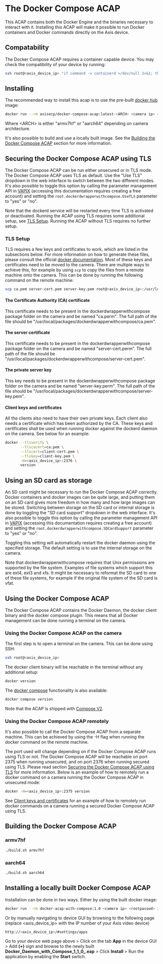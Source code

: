 # The Docker Compose ACAP

This ACAP contains both the Docker Engine and the binaries necessary to interact with it.
Installing this ACAP will make it possible to run Docker containers and Docker commands directly
on the Axis device.

## Compatability

The Docker Compose ACAP requires a container capable device. You may check the compatibility of your
device by running:

```sh
ssh root@<axis_device_ip> "if command -v containerd >/dev/null 2>&1; then echo "Compatible with Docker Compose ACAP"; else echo "Not compatible with Docker Compose ACAP"; fi"
```

## Installing

The recommended way to install this acap is to use the pre-built
[docker hub](https://hub.docker.com/r/axisecp/docker-compose-acap) image:

```sh
docker run --rm axisecp/docker-compose-acap:latest-<ARCH> <camera ip> <rootpasswd> install
```

Where \<ARCH\> is either "armv7hf" or "aarch64" depending on camera architecture.

It's also possible to build and use a locally built image. See the
[Building the Docker Compose ACAP](#building-the-docker-compose-acap) section for more information.

## Securing the Docker Compose ACAP using TLS

The Docker Compose ACAP can be run either unsecured or in TLS mode. The Docker Compose ACAP uses
TLS as default. Use the "Use TLS" dropdown in the web interface to switch
between the two different modes. It's also possible to toggle this option by
calling the parameter management API in [VAPIX](https://www.axis.com/vapix-library/)
(accessing this documentation requires creating a free account) and setting the
`root.dockerdwrapperwithcompose.UseTLS` parameter to "yes" or "no".

Note that the dockerd service will be restarted every time TLS is activated or
deactivated. Running the ACAP using TLS requires some additional setup, see
[TLS Setup](#tls-setup). Running the ACAP without TLS requires no further setup.

### TLS Setup

TLS requires a few keys and certificates to work, which are listed in the
subsections below. For more information on how to generate these files, please
consult the official [docker documentation](https://docs.docker.com/engine/security/protect-access/).
Most of these keys and certificates need to be moved to the camera. There are multiple ways to
achieve this, for example by using `scp` to copy the files from a remote machine onto the camera.
This can be done by running the following command on the remote machine:

```sh
scp ca.pem server-cert.pem server-key.pem root@<axis_device_ip>:/usr/local/packages/dockerdwrapperwithcompose/
```

#### The Certificate Authority (CA) certificate

This certificate needs to be present in the dockerdwrapperwithcompose package folder on the
camera and be named "ca.perm". The full path of the file should be
"/usr/local/packages/dockerdwrapperwithcompose/ca.pem".

#### The server certificate

This certificate needs to be present in the dockerdwrapperwithcompose package folder on the
camera and be named "server-cert.perm". The full path of the file should be
"/usr/local/packages/dockerdwrapperwithcompose/server-cert.pem".

#### The private server key

This key needs to be present in the dockerdwrapperwithcompose package folder on the camera
and be named "server-key.perm". The full path of the file should be
"/usr/local/packages/dockerdwrapperwithcompose/server-key.pem".

#### Client keys and certificates

All the clients also need to have their own private keys. Each client also needs
a certificate which has been authorized by the CA. These keys and certificates
shall be used when running docker against the dockerd daemon on the camera. See
below for an example:

```sh
docker --tlsverify \
       --tlscacert=ca.pem \
       --tlscert=client-cert.pem \
       --tlskey=client-key.pem \
       -H=<axis_device_ip>:2376 \
       version
```

## Using an SD card as storage

An SD card might be necessary to run the Docker Compose ACAP correctly. Docker
containers and docker images can be quite large, and putting them on an SD card
gives more freedom in how many and how large images can be stored. Switching
between storage on the SD card or internal storage is done by toggling the "SD
card support" dropdown in the web interface. It's also possible to toggle this
option by calling the parameter management API in
[VAPIX](https://www.axis.com/vapix-library/) (accessing this documentation
requires creating a free account) and setting the
`root.dockerdwrapperwithcompose.SDCardSupport` parameter to "yes" or "no".

Toggling this setting will automatically restart the docker daemon using the
specified storage. The default setting is to use the internal storage on the
camera.

Note that dockerdwrapperwithcompose requires that Unix permissions are supported by the
file system. Examples of file systems which support this are ext4, ext3 and xfs.
It might be necessary to reformat the SD card to one of these file systems, for
example if the original file system of the SD card is vfat.

## Using the Docker Compose ACAP

The Docker Compose ACAP contains the Docker Daemon, the docker client binary and the docker
compose plugin. This means that all Docker management can be done running a terminal on
the camera.

### Using the Docker Compose ACAP on the camera

The first step is to open a terminal on the camera. This can be done using SSH:

```sh
ssh root@<axis_device_ip>
```

The docker client binary will be reachable in the terminal without any additional setup:

```sh
docker version
```

The [docker compose](https://docs.docker.com/compose/cli-command) functionality is also available:

```sh
docker compose version
```

Note that the ACAP is shipped with [Compose V2](https://docs.docker.com/compose/cli-command).

### Using the Docker Compose ACAP remotely

It's also possible to call the Docker Compose ACAP from a separate machine.
This can be achieved by using the -H flag when running the docker command on the remote machine.

The port used will change depending on if the Docker Compose ACAP runs using TLS or not.
The Docker Compose ACAP will be reachable on port 2375 when running unsecured, and on
port 2376 when running secured using TLS. Please read section
[Securing the Docker Compose ACAP using TLS](#securing-the-docker-acap-using-tls) for
more information.
Below is an example of how to remotely run a docker command on a camera running
the Docker Compose ACAP in unsecured mode:

```sh
docker -H=<axis_device_ip>:2375 version
```

See [Client keys and certificates](#client-keys-and-certificates) for an example
of how to remotely run docker commands on a camera running a secured Docker Compose ACAP
using TLS.

## Building the Docker Compose ACAP

### armv7hf

```sh
./build.sh armv7hf
```

### aarch64

```sh
./build.sh aarch64
```

## Installing a locally built Docker Compose ACAP

Installation can be done in two ways. Either by using the built docker image:

```sh
docker run --rm docker-acap-with-compose:1.0 <camera ip> <rootpasswd> install
```

Or by manually navigating to device GUI by browsing to the following page
(replace <axis_device_ip> with the IP number of your Axis video device)

```sh
http://<axis_device_ip>/#settings/apps
```

Go to your device web page above > Click on the tab **App** in the device GUI >
Add **(+)** sign and browse to the newly built
**Docker_Daemon_with_Compose_1_1_0_<arch>.eap** > Click **Install** > Run the application by
enabling the **Start** switch.
